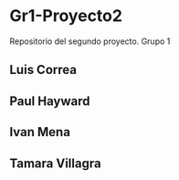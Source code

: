 # Gr1-Proyecto2
Repositorio del segundo proyecto.
Grupo 1
## Luis Correa
## Paul Hayward
## Ivan Mena
## Tamara Villagra
